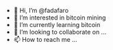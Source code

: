 - 👋 Hi, I’m @fadafaro
- 👀 I’m interested in bitcoin mining 
- 🌱 I’m currently learning bitcoin 
- 💞️ I’m looking to collaborate on ...
- 📫 How to reach me ...

<!---
fadafaro/fadafaro is a ✨ special ✨ repository because its `README.md` (this file) appears on your GitHub profile.
You can click the Preview link to take a look at your changes.
--->
